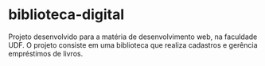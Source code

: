 # biblioteca-digital
Projeto desenvolvido para a matéria de desenvolvimento web, na faculdade UDF. O projeto consiste em uma biblioteca que realiza cadastros e gerência empréstimos de livros.
